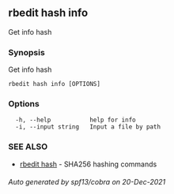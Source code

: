 ## rbedit hash info

Get info hash

### Synopsis


Get info hash

```
rbedit hash info [OPTIONS]
```

### Options

```
  -h, --help           help for info
  -i, --input string   Input a file by path
```

### SEE ALSO

* [rbedit hash](rbedit_hash.md)	 - SHA256 hashing commands

###### Auto generated by spf13/cobra on 20-Dec-2021
